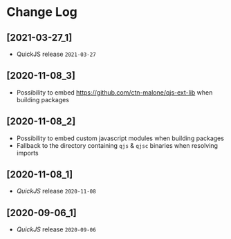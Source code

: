 # Change Log

## [2021-03-27_1]

* QuickJS release `2021-03-27`

## [2020-11-08_3]

* Possibility to embed https://github.com/ctn-malone/qjs-ext-lib when building packages

## [2020-11-08_2]

* Possibility to embed custom javascript modules when building packages
* Fallback to the directory containing `qjs` & `qjsc` binaries when resolving imports

## [2020-11-08_1]

* *QuickJS* release `2020-11-08`

## [2020-09-06_1]

* *QuickJS* release `2020-09-06`
